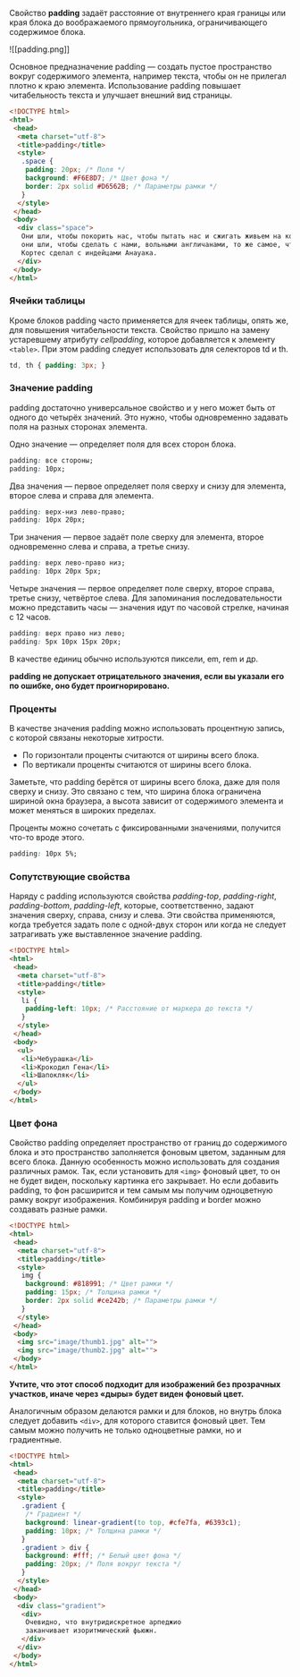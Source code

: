 Свойство __padding__ задаёт расстояние от внутреннего края границы или края блока до воображаемого прямоугольника, ограничивающего содержимое блока.

![[padding.png]]

Основное предназначение padding — создать пустое пространство вокруг содержимого элемента, например текста, чтобы он не прилегал плотно к краю элемента. Использование padding повышает читабельность текста и улучшает внешний вид страницы.

``` html
<!DOCTYPE html>
<html>
 <head>
  <meta charset="utf-8">
  <title>padding</title>
  <style>
   .space { 
    padding: 20px; /* Поля */
    background: #F6E8D7; /* Цвет фона */
    border: 2px solid #D6562B; /* Параметры рамки */
   }
  </style>
 </head>
 <body>
  <div class="space">
   Они шли, чтобы покорить нас, чтобы пытать нас и сжигать живьем на кострах, 
   они шли, чтобы сделать с нами, вольными англичанами, то же самое, что 
   Кортес сделал с индейцами Анауака.
  </div>
 </body>
</html>
```

### Ячейки таблицы
Кроме блоков padding часто применяется для ячеек таблицы, опять же, для повышения читабельности текста. Свойство пришло на замену устаревшему атрибуту _cellpadding_, которое добавляется к элементу `<table>`. При этом padding следует использовать для селекторов td и th.

```css
td, th { padding: 3px; }
```

### Значение padding 
padding достаточно универсальное свойство и у него может быть от одного до четырёх значений. Это нужно, чтобы одновременно задавать поля на разных сторонах элемента.

Одно значение — определяет поля для всех сторон блока.

```css
padding: все стороны;
padding: 10px;
```

Два значения — первое определяет поля сверху и снизу для элемента, второе слева и справа для элемента.

```css
padding: верх-низ лево-право;
padding: 10px 20px;
```

Три значения — первое задаёт поле сверху для элемента, второе одновременно слева и справа, а третье снизу.

```css
padding: верх лево-право низ;
padding: 10px 20px 5px;
```

Четыре значения — первое определяет поле сверху, второе справа, третье снизу, четвёртое слева. Для запоминания последовательности можно представить часы — значения идут по часовой стрелке, начиная с 12 часов.

```css
padding: верх право низ лево;
padding: 5px 10px 15px 20px;
```

В качестве единиц обычно используются пиксели, em, rem и др.

__padding не допускает отрицательного значения, если вы указали его по ошибке, оно будет проигнорировано.__

### Проценты 
В качестве значения padding можно использовать процентную запись, с которой связаны некоторые хитрости.

-   По горизонтали проценты считаются от ширины всего блока.
-   По вертикали проценты считаются от ширины всего блока.

Заметьте, что padding берётся от ширины всего блока, даже для поля сверху и снизу. Это связано с тем, что ширина блока ограничена шириной окна браузера, а высота зависит от содержимого элемента и может меняться в широких пределах.

Проценты можно сочетать с фиксированными значениями, получится что-то вроде этого.

```css
padding: 10px 5%;
```

### Сопутствующие свойства
Наряду с padding используются свойства _padding-top_, _padding-right_, _padding-bottom_, _padding-left_, которые, соответственно, задают значения сверху, справа, снизу и слева. Эти свойства применяются, когда требуется задать поле с одной-двух сторон или когда не следует затрагивать уже выставленное значение padding.

```html
<!DOCTYPE html>
<html>
 <head>
  <meta charset="utf-8">
  <title>padding</title>
  <style>
   li {
    padding-left: 10px; /* Расстояние от маркера до текста */
   }
  </style>
 </head>
 <body>
  <ul>
   <li>Чебурашка</li>
   <li>Крокодил Гена</li>
   <li>Шапокляк</li>
  </ul>
 </body>
</html>
```

### Цвет фона 
Свойство padding определяет пространство от границ до содержимого блока и это пространство заполняется фоновым цветом, заданным для всего блока. Данную особенность можно использовать для создания различных рамок. Так, если установить для `<img>` фоновый цвет, то он не будет виден, поскольку картинка его закрывает. Но если добавить padding, то фон расширится и тем самым мы получим одноцветную рамку вокруг изображения. Комбинируя padding и border можно создавать разные рамки.

```html
<!DOCTYPE html>
<html>
 <head>
  <meta charset="utf-8">
  <title>padding</title>
  <style>
   img {
    background: #818991; /* Цвет рамки */
    padding: 15px; /* Толщина рамки */
    border: 2px solid #ce242b; /* Параметры рамки */
   }
  </style>
 </head>
 <body>
  <img src="image/thumb1.jpg" alt="">
  <img src="image/thumb2.jpg" alt="">
 </body>
</html>
```

__Учтите, что этот способ подходит для изображений без прозрачных участков, иначе через «дыры» будет виден фоновый цвет.__

Аналогичным образом делаются рамки и для блоков, но внутрь блока следует добавить `<div>`, для которого ставится фоновый цвет. Тем самым можно получить не только одноцветные рамки, но и градиентные.

```html
<!DOCTYPE html>
<html>
 <head>
  <meta charset="utf-8">
  <title>padding</title>
  <style>
   .gradient {
    /* Градиент */
    background: linear-gradient(to top, #cfe7fa, #6393c1);
    padding: 10px; /* Толщина рамки */
   }
   .gradient > div {
    background: #fff; /* Белый цвет фона */
    padding: 20px; /* Поля вокруг текста */
   }
  </style>
 </head>
 <body>
  <div class="gradient">
   <div>
    Очевидно, что внутридискретное арпеджио 
    заканчивает изоритмический фьюжн.
   </div>
  </div>
 </body>
</html>
```

